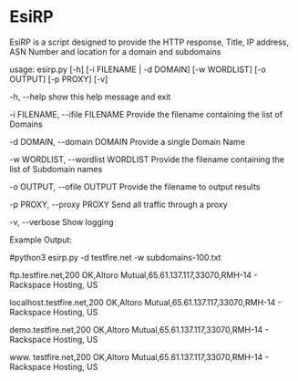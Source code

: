 # EsiRP

EsiRP is a script designed to provide the HTTP response, Title, IP address, ASN Number and location for a domain and subdomains


usage: esirp.py [-h] [-i FILENAME | -d DOMAIN] [-w WORDLIST] [-o OUTPUT] [-p PROXY] [-v]


-h, --help                          show this help message and exit

-i FILENAME, --ifile FILENAME       Provide the filename containing the list of Domains

-d DOMAIN, --domain DOMAIN          Provide a single Domain Name

-w WORDLIST, --wordlist WORDLIST    Provide the filename containing the list of Subdomain names

-o OUTPUT, --ofile OUTPUT           Provide the filename to output results

-p PROXY, --proxy PROXY             Send all traffic through a proxy

-v, --verbose                       Show logging


Example Output:

#python3 esirp.py -d testfire.net -w subdomains-100.txt

ftp.testfire.net,200 OK,Altoro Mutual,65.61.137.117,33070,RMH-14 - Rackspace Hosting, US

localhost.testfire.net,200 OK,Altoro Mutual,65.61.137.117,33070,RMH-14 - Rackspace Hosting, US

demo.testfire.net,200 OK,Altoro Mutual,65.61.137.117,33070,RMH-14 - Rackspace Hosting, US

www. testfire.net,200 OK,Altoro Mutual,65.61.137.117,33070,RMH-14 - Rackspace Hosting, US


